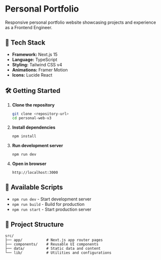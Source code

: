 # Personal Portfolio

Responsive personal portfolio website showcasing projects and experience as a Frontend Engineer.

## 🚀 Tech Stack

- **Framework:** Next.js 15
- **Language:** TypeScript
- **Styling:** Tailwind CSS v4
- **Animations:** Framer Motion
- **Icons:** Lucide React

## 🛠️ Getting Started

1. **Clone the repository**

   ```bash
   git clone <repository-url>
   cd personal-web-v3
   ```

2. **Install dependencies**

   ```bash
   npm install
   ```

3. **Run development server**

   ```bash
   npm run dev
   ```

4. **Open in browser**
   ```
   http://localhost:3000
   ```

## 📝 Available Scripts

- `npm run dev` - Start development server
- `npm run build` - Build for production
- `npm run start` - Start production server

## 📁 Project Structure

```
src/
├── app/           # Next.js app router pages
├── components/    # Reusable UI components
├── data/          # Static data and content
└── lib/           # Utilities and configurations
```
